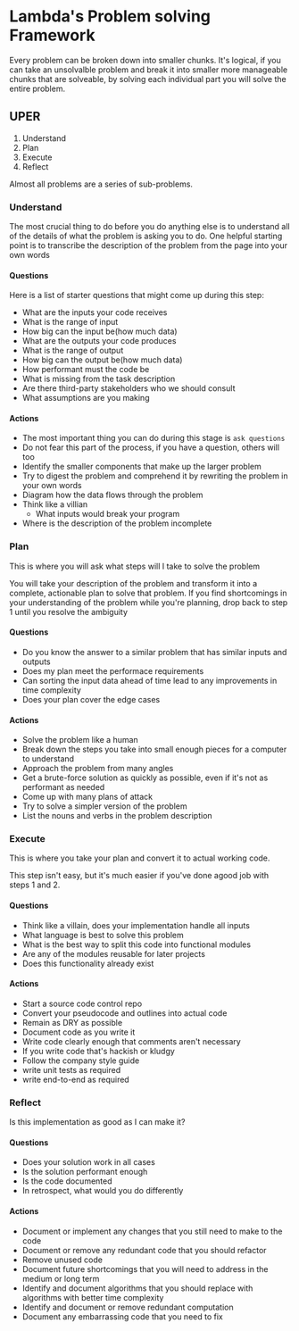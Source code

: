 # Lambda's Problem solving Framework

Every problem can be broken down into smaller chunks. It's logical, if you can take an unsolvalble problem and break it into smaller more manageable chunks that are solveable, by solving each individual part you will solve the entire problem.

## UPER

1. Understand
2. Plan
3. Execute
4. Reflect

Almost all problems are a series of sub-problems.

### Understand

The most crucial thing to do before you do anything else is to understand all of the details of what the problem is asking you to do. One helpful starting point is to transcribe the description of the problem from the page into your own words

#### Questions

Here is a list of starter questions that might come up during this step:

- What are the inputs your code receives
- What is the range of input
- How big can the input be(how much data)
- What are the outputs your code produces
- What is the range of output
- How big can the output be(how much data)
- How performant must the code be
- What is missing from the task description
- Are there third-party stakeholders who we should consult
- What assumptions are you making

#### Actions

- The most important thing you can do during this stage is `ask questions`
- Do not fear this part of the process, if you have a question, others will too
- Identify the smaller components that make up the larger problem
- Try to digest the problem and comprehend it by rewriting the problem in your own words
- Diagram how the data flows through the problem
- Think like a villian
  - What inputs would break your program
- Where is the description of the problem incomplete

### Plan

This is where you will ask what steps will I take to solve the problem

You will take your description of the problem and transform it into a complete, actionable plan to solve that problem. If you find shortcomings in your understanding of the problem while you're planning, drop back to step 1 until you resolve the ambiguity

#### Questions

- Do you know the answer to a similar problem that has similar inputs and outputs
- Does my plan meet the performace requirements
- Can sorting the input data ahead of time lead to any improvements in time complexity
- Does your plan cover the edge cases

#### Actions

- Solve the problem like a human
- Break down the steps you take into small enough pieces for a computer to understand
- Approach the problem from many angles
- Get a brute-force solution as quickly as possible, even if it's not as performant as needed
- Come up with many plans of attack
- Try to solve a simpler version of the problem
- List the nouns and verbs in the problem description

### Execute

This is where you take your plan and convert it to actual working code.

This step isn't easy, but it's much easier if you've done agood job with steps 1 and 2.

#### Questions

- Think like a villain, does your implementation handle all inputs
- What language is best to solve this problem
- What is the best way to split this code into functional modules
- Are any of the modules reusable for later projects
- Does this functionality already exist

#### Actions

- Start a source code control repo
- Convert your pseudocode and outlines into actual code
- Remain as DRY as possible
- Document code as you write it
- Write code clearly enough that comments aren't necessary
- If you write code that's hackish or kludgy
- Follow the company style guide
- write unit tests as required
- write end-to-end as required

### Reflect

Is this implementation as good as I can make it?

#### Questions

- Does your solution work in all cases
- Is the solution performant enough
- Is the code documented
- In retrospect, what would you do differently

#### Actions

- Document or implement any changes that you still need to make to the code
- Document or remove any redundant code that you should refactor
- Remove unused code
- Document future shortcomings that you will need to address in the medium or long term
- Identify and document algorithms that you should replace with algorithms with better time complexity
- Identify and document or remove redundant computation
- Document any embarrassing code that you need to fix
